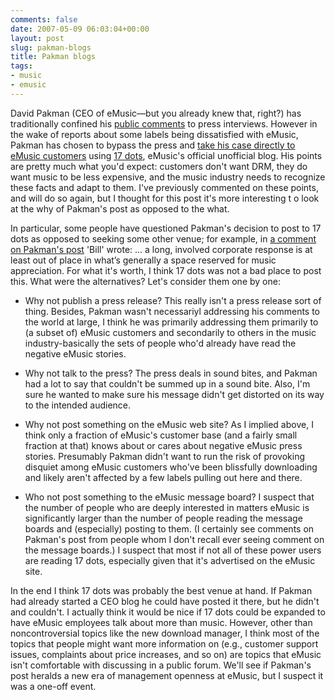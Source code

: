 ```yaml
---
comments: false
date: 2007-05-09 06:03:04+00:00
layout: post
slug: pakman-blogs
title: Pakman blogs
tags:
- music
- emusic
---
```


David Pakman (CEO of eMusic—but you already knew that, right?) has traditionally confined his [public comments](http://swindleeeee.com/pakman-speaks/) to press interviews. However in the wake of reports about some labels being dissatisfied with eMusic, Pakman has chosen to bypass the press and [take his case directly to eMusic customers](http://17dots.com/2007/05/08/its-a-brave-new-world-out-there/) using [17 dots](http://17dots.com/), eMusic's official unofficial blog. His points are pretty much what you'd expect: customers don't want DRM, they do want music to be less expensive, and the music industry needs to recognize these facts and adapt to them. I've previously commented on these points, and will do so again, but I thought for this post it's more interesting t o look at the why of Pakman's post as opposed to the what.

In particular, some people have questioned Pakman's decision to post to 17 dots as opposed to seeking some other venue; for example, in [a comment on Pakman's post](http://17dots.com/2007/05/08/its-a-brave-new-world-out-there/#comment-2006) 'Bill' wrote: ... a long, involved corporate response is at least out of place in what’s generally a space reserved for music appreciation. For what it's worth, I think 17 dots was not a bad place to post this. What were the alternatives? Let's consider them one by one:



	
  * Why not publish a press release? This really isn't a press release sort of thing. Besides, Pakman wasn't necessariyl addressing his comments to the world at large, I think he was primarily addressing them primarily to (a subset of) eMusic customers and secondarily to others in the music industry-basically the sets of people who'd already have read the negative eMusic stories.

	
  * Why not talk to the press? The press deals in sound bites, and Pakman had a lot to say that couldn't be summed up in a sound bite. Also, I'm sure he wanted to make sure his message didn't get distorted on its way to the intended audience.

	
  * Why not post something on the eMusic web site? As I implied above, I think only a fraction of eMusic's customer base (and a fairly small fraction at that) knows about or cares about negative eMusic press stories. Presumably Pakman didn't want to run the risk of provoking disquiet among eMusic customers who've been blissfully downloading and likely aren't affected by  a few labels pulling out here and there.

	
  * Who not post something to the eMusic message board? I suspect that the number of people who are deeply interested in matters eMusic is significantly larger than the number of people reading the message boards and (especially) posting to them. (I certainly see comments on Pakman's post from people whom I don't recall ever seeing comment on the message boards.) I suspect that most if not all of these power users are reading 17 dots, especially given that it's advertised on the eMusic site.


In the end I think 17 dots was probably the best venue at hand. If Pakman had already started a CEO blog he could have posted it there, but he didn't and couldn't. I actually think it would be nice if 17 dots could be expanded to have eMusic employees talk about more than music. However, other than noncontroversial topics like the new download manager, I think most of the topics that people might want more information on (e.g., customer support issues, complaints about price increases, and so on) are topics that eMusic isn't comfortable with discussing in a public forum. We'll see if Pakman's post heralds a new era of management openness at eMusic, but I suspect it was a one-off event.

